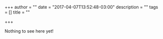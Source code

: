 +++
author = ""
date = "2017-04-07T13:52:48-03:00"
description = ""
tags = []
title = ""

+++

Nothing to see here yet!
